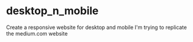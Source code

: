 # desktop_n_mobile
Create a responsive website for desktop and mobile
I'm trying to replicate the medium.com website
